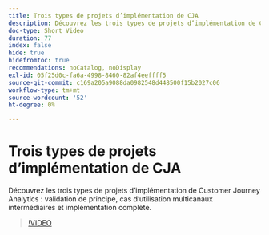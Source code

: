 ```yaml
---
title: Trois types de projets d’implémentation de CJA
description: Découvrez les trois types de projets d’implémentation de Customer Journey Analytics, la preuve de concept, les cas d’utilisation multicanaux intermédiaires et l’implémentation complète.
doc-type: Short Video
duration: 77
index: false
hide: true
hidefromtoc: true
recommendations: noCatalog, noDisplay
exl-id: 05f25d0c-fa6a-4998-8460-82af4eeffff5
source-git-commit: c169a205a9088da0982548d448500f15b2027c06
workflow-type: tm+mt
source-wordcount: '52'
ht-degree: 0%

---
```


# Trois types de projets d’implémentation de CJA

Découvrez les trois types de projets d’implémentation de Customer Journey Analytics : validation de principe, cas d’utilisation multicanaux intermédiaires et implémentation complète.

<!-- 62_S113_3442460_77_three-types-of-cja-implementation-projects -->
>[!VIDEO](https://video.tv.adobe.com/v/3463020/?learn=on&enablevpops=true&captions=fre_fr)
